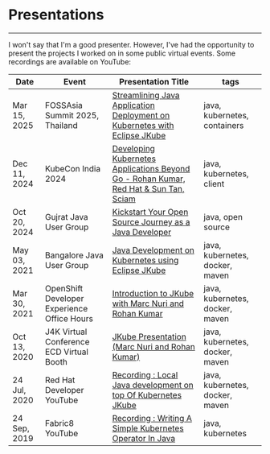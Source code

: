 # **Presentations**
---

I won't say that I'm a good presenter. However, I've had the opportunity to present the projects I worked on in some public virtual events. Some recordings are available on YouTube:

| Date         | Event                                       | Presentation Title                                   | tags                            |
|--------------|---------------------------------------------|------------------------------------------------------|---------------------------------|
| Mar 15, 2025 | FOSSAsia Summit 2025, Thailand              | [Streamlining Java Application Deployment on Kubernetes with Eclipse JKube](https://www.youtube.com/watch?v=OFeAr4trbqE&t=6669s) | java, kubernetes, containers    |
| Dec 11, 2024 | KubeCon India 2024                          | [Developing Kubernetes Applications Beyond Go - Rohan Kumar, Red Hat & Sun Tan, Sciam](https://youtu.be/o64TPTWDxWU) | java, kubernetes, client        |
| Oct 20, 2024 | Gujrat Java User Group                      | [Kickstart Your Open Source Journey as a Java Developer](https://www.youtube.com/watch?v=65jLZYSIB3A) | java, open source               |
| May 03, 2021 | Bangalore Java User Group                   | [Java Development on Kubernetes using Eclipse JKube](https://www.youtube.com/watch?v=O9Fvtl2Nz6c&pp=ygUfYmFuZ2Fsb3JlIGphdmEgdXNlciBncm91cCBqa3ViZQ%3D%3D)   | java, kubernetes, docker, maven |
| Mar 30, 2021 | OpenShift Developer Experience Office Hours | [Introduction to JKube with Marc Nuri and Rohan Kumar](https://www.youtube.com/live/7tK83m6WW_M?si=Nd8vVLjc4ZVl5nD-) | java, kubernetes, docker, maven |
| Oct 13, 2020 | J4K Virtual Conference ECD Virtual Booth    | [JKube Presentation (Marc Nuri and Rohan Kumar)](https://www.youtube.com/watch?v=wdHKu0B7IQE)       | java, kubernetes, docker, maven |
| 24 Jul, 2020 | Red Hat Developer YouTube                   | [Recording : Local Java development on top Of Kubernetes JKube](https://youtu.be/z1-EX-G3bpc)       | java, kubernetes, docker, maven |
| 24 Sep, 2019 | Fabric8 YouTube                             | [Recording : Writing A Simple Kubernetes Operator In Java](https://youtu.be/uxR7Mfpn9HI)    | java, kubernetes                |

